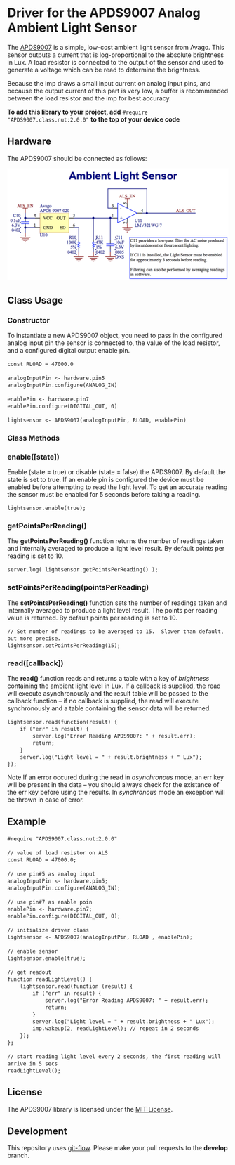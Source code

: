 Driver for the APDS9007 Analog Ambient Light Sensor
===================================

The [APDS9007](http://www.mouser.com/ds/2/38/V02-0512EN-4985.pdf) is a simple, low-cost ambient light sensor from Avago. This sensor outputs a current that is log-proportional to the absolute brightness in Lux. A load resistor is connected to the output of the sensor and used to generate a voltage which can be read to determine the brightness.

Because the imp draws a small input current on analog input pins, and because the output current of this part is very low, a buffer is recommended between the load resistor and the imp for best accuracy.

**To add this library to your project, add** `#require "APDS9007.class.nut:2.0.0"` **to the top of your device code**

## Hardware

The APDS9007 should be connected as follows:

![APDS9007 Circuit](./circuit.png)

## Class Usage

### Constructor

To instantiate a new APDS9007 object, you need to pass in the configured analog input pin the sensor is connected to, the value of the load resistor, and a configured digital output enable pin.

```squirrel
const RLOAD = 47000.0

analogInputPin <- hardware.pin5
analogInputPin.configure(ANALOG_IN)

enablePin <- hardware.pin7
enablePin.configure(DIGITAL_OUT, 0)

lightsensor <- APDS9007(analogInputPin, RLOAD, enablePin)
```

### Class Methods

### enable([state])

Enable (state = true) or disable (state = false) the APDS9007. By default the state is set to true. If an enable pin is configured the device must be enabled before attempting to read the light level.  To get an accurate reading the sensor must be enabled for 5 seconds before taking a reading.

```squirrel
lightsensor.enable(true);
```

### getPointsPerReading()

The **getPointsPerReading()** function returns the number of readings taken and internally averaged to produce a light level result. By default points per reading is set to 10.

```squirrel
server.log( lightsensor.getPointsPerReading() );
```

### setPointsPerReading(pointsPerReading)

The **setPointsPerReading()** function sets the number of readings taken and internally averaged to produce a light level result.  The points per reading value is returned.  By default points per reading is set to 10.

```squirrel
// Set number of readings to be averaged to 15.  Slower than default, but more precise.
lightsensor.setPointsPerReading(15);
```

### read([callback])

The **read()** function reads and returns a table with a key of *brightness* containing the ambient light level in [Lux](http://en.wikipedia.org/wiki/Lux). If a callback is supplied, the read will execute asynchronously and the result table  will be passed to the callback function – if no callback is supplied, the read will execute synchronously and a table containing the sensor data will be returned.

```squirrel
lightsensor.read(function(result) {
    if ("err" in result) {
        server.log("Error Reading APDS9007: " + result.err);
        return;
    }
    server.log("Light level = " + result.brightness + " Lux");
});
```

Note If an error occured during the read in _asynchronous_ mode, an err key will be present in the data – you should always check for the existance of the err key before using the results. In _synchronous_ mode an exception will be thrown in case of error.

## Example

```squirrel
#require "APDS9007.class.nut:2.0.0"

// value of load resistor on ALS
const RLOAD = 47000.0;

// use pin#5 as analog input
analogInputPin <- hardware.pin5;
analogInputPin.configure(ANALOG_IN);

// use pin#7 as enable poin
enablePin <- hardware.pin7;
enablePin.configure(DIGITAL_OUT, 0);

// initialize driver class
lightsensor <- APDS9007(analogInputPin, RLOAD , enablePin);

// enable sensor
lightsensor.enable(true);

// get readout
function readLightLevel() {
    lightsensor.read(function (result) {
        if ("err" in result) {
            server.log("Error Reading APDS9007: " + result.err);
            return;
        }
        server.log("Light level = " + result.brightness + " Lux");
        imp.wakeup(2, readLightLevel); // repeat in 2 seconds
    });
};

// start reading light level every 2 seconds, the first reading will arrive in 5 secs
readLightLevel();
```

## License

The APDS9007 library is licensed under the [MIT License](./LICENSE).

## Development

This repository uses [git-flow](http://jeffkreeftmeijer.com/2010/why-arent-you-using-git-flow/).
Please make your pull requests to the __develop__ branch.
